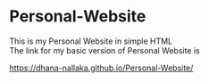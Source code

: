 # Personal-Website
This is my Personal Website in simple HTML\
The link for my basic version of Personal Website is<br/>

https://dhana-nallaka.github.io/Personal-Website/
